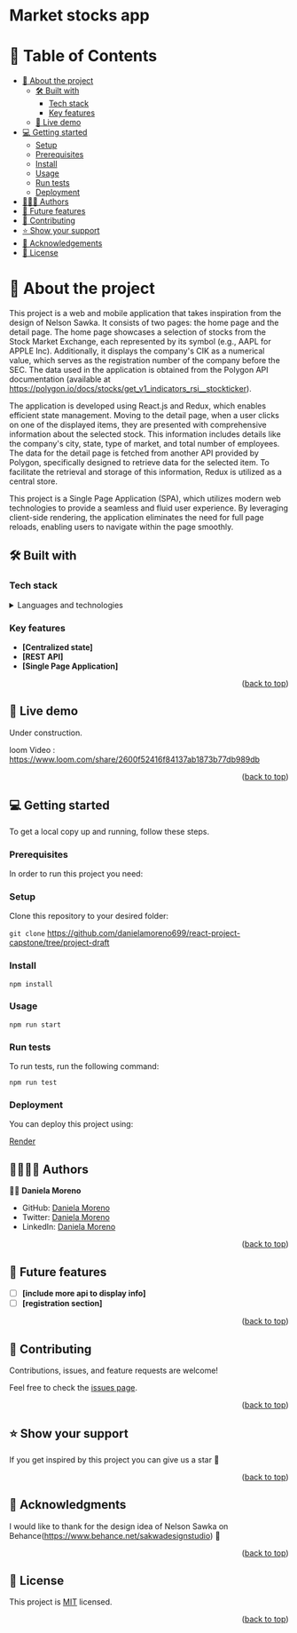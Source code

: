 <a name="readme-top"></a>

<div align="center">

</div>

# Market stocks app

# 📗 Table of Contents

- [📖 About the project](#about-project)
  - [🛠 Built with](#built-with)
    - [Tech stack](#tech-stack)
    - [Key features](#key-features)
  - [🚀 Live demo](#live-demo)
- [💻 Getting started](#getting-started)
  - [Setup](#setup)
  - [Prerequisites](#prerequisites)
  - [Install](#install)
  - [Usage](#usage)
  - [Run tests](#run-tests)
  - [Deployment](#deployment)
- [👷‍👷‍♀️ Authors](#authors)
- [🔭 Future features](#future-features)
- [🤝 Contributing](#contributing)
- [⭐️ Show your support](#support)
- [🙏 Acknowledgements](#acknowledgements)
- [📝 License](#license)

# 📖 About the project <a name="about-project"></a>

This project is a web and mobile application that takes inspiration from the design of Nelson Sawka. It consists of two pages: the home page and the detail page. The home page showcases a selection of stocks from the Stock Market Exchange, each represented by its symbol (e.g., AAPL for APPLE Inc). Additionally, it displays the company's CIK as a numerical value, which serves as the registration number of the company before the SEC. The data used in the application is obtained from the Polygon API documentation (available at https://polygon.io/docs/stocks/get_v1_indicators_rsi__stockticker).

The application is developed using React.js and Redux, which enables efficient state management. Moving to the detail page, when a user clicks on one of the displayed items, they are presented with comprehensive information about the selected stock. This information includes details like the company's city, state, type of market, and total number of employees. The data for the detail page is fetched from another API provided by Polygon, specifically designed to retrieve data for the selected item. To facilitate the retrieval and storage of this information, Redux is utilized as a central store.

This project is a Single Page Application (SPA), which utilizes modern web technologies to provide a seamless and fluid user experience. By leveraging client-side rendering, the application eliminates the need for full page reloads, enabling users to navigate within the page smoothly.

## 🛠 Built with <a name="built-with"></a>

### Tech stack <a name="tech-stack"></a>

<details>
  <summary>Languages and technologies</summary><br>
  <ul>
    <li><a href="#">React.js</a></li>
  </ul>
  <ul>
    <li><a href="#">Redux</a></li>
  </ul>
  <ul>
    <li><a href="#">JavaScript</a></li>
  </ul>
  <ul>
    <li><a href="#">HTML5</a></li>
  </ul>
  <ul>
    <li><a href="#">CSS3</a></li>
  </ul>
  <ul>
    <li><a href="#">Git</a></li>
  </ul>
  <ul>
    <li><a href="#">Jest</a></li>
  </ul>
  <ul>
    <li><a href="#">React-testing-library</a></li>
  </ul>
</details>

### Key features <a name="key-features"></a>

- **[Centralized state]**
- **[REST API]**
- **[Single Page Application]**

<p align="right">(<a href="#readme-top">back to top</a>)</p>

## 🚀 Live demo <a name="live-demo"></a>

Under construction.
<!-- - [Live Demo Link](https://j-c-s-v.github.io/webpack-to-do-list/) -->

loom Video : https://www.loom.com/share/2600f52416f84137ab1873b77db989db

<p align="right">(<a href="#readme-top">back to top</a>)</p>

## 💻 Getting started <a name="getting-started"></a>

To get a local copy up and running, follow these steps.

### Prerequisites

In order to run this project you need:

### Setup

Clone this repository to your desired folder:

`git clone` https://github.com/danielamoreno699/react-project-capstone/tree/project-draft

### Install

`npm install`

### Usage

`npm run start`

### Run tests

To run tests, run the following command:

`npm run test`

### Deployment

You can deploy this project using:

[Render](https://render.com/)


## 👷‍♂️👷‍♀️ Authors <a name="authors"></a>


👷‍♀️ **Daniela Moreno**

- GitHub: [Daniela Moreno](https://github.com/danielamoreno699)
- Twitter: [Daniela Moreno](https://twitter.com/Daniela38932450)
- LinkedIn: [Daniela Moreno](https://www.linkedin.com/in/daniela-morenolozano/)

<p align="right">(<a href="#readme-top">back to top</a>)</p>

## 🔭 Future features <a name="future-features"></a>

- [ ] **[include more api to display info]**
- [ ] **[registration section]**

<p align="right">(<a href="#readme-top">back to top</a>)</p>

## 🤝 Contributing <a name="contributing"></a>

Contributions, issues, and feature requests are welcome!

Feel free to check the [issues page](../../issues/).

<p align="right">(<a href="#readme-top">back to top</a>)</p>

## ⭐️ Show your support <a name="support"></a>

If you get inspired by this project you can give us a star 🙌

<p align="right">(<a href="#readme-top">back to top</a>)</p>

## 🙏 Acknowledgments <a name="acknowledgements"></a>

I would like to thank for the design idea of Nelson Sawka on Behance(https://www.behance.net/sakwadesignstudio) 🚀

<p align="right">(<a href="#readme-top">back to top</a>)</p>

## 📝 License <a name="license"></a>

This project is [MIT](./LICENSE.md) licensed.

<p align="right">(<a href="#readme-top">back to top</a>)</p>